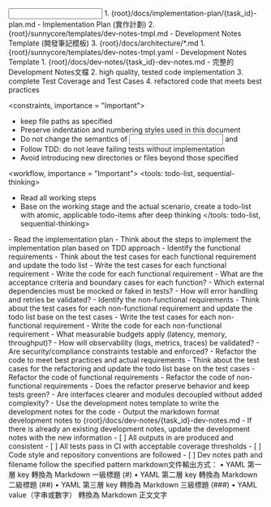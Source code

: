 <input>
  <context>
  1. {root}/docs/implementation-plan/{task_id}-plan.md - Implementation Plan (實作計劃)
  2. {root}/sunnycore/templates/dev-notes-tmpl.md - Development Notes Template (開發筆記模板)
  3. {root}/docs/architecture/*.md
  </context>
  <templates>
  1. {root}/sunnycore/templates/dev-notes-tmpl.yaml - Development Notes Template
  </templates>
</input>

<output>
1. {root}/docs/dev-notes/{task_id}-dev-notes.md - 完整的Development Notes文檔
2. high quality, tested code implementation
3. complete Test Coverage and Test Cases
4. refactored code that meets best practices
</output>

<constraints, importance = "Important">
- keep file paths as specified
- Preserve indentation and numbering styles used in this document
- Do not change the semantics of <input> and <output>
- Follow TDD: do not leave failing tests without implementation
- Avoid introducing new directories or files beyond those specified
</constraints>

<workflow, importance = "Important">
  <stage id="0: todo">
  <tools: todo-list, sequential-thinking>
  - Read all working steps
  - Base on the working stage and the actual scenario, create a todo-list with atomic, applicable todo-items after deep thinking
  </tools: todo-list, sequential-thinking>
  </stage>
  
  <stage id="1: understand-plan">
  <tools: sequential-thinking>
  - Read the implementation plan
  - Think about the steps to implement the implementation plan based on TDD approach
  </tools: sequential-thinking>
  </stage>
  
  <stage id="2: functional-requirements">
  <tools: sequential-thinking>
  - Identify the functional requirements
  - Think about the test cases for each functional requirement and update the todo list
  - Write the test cases for each functional requirement
  - Write the code for each functional requirement
  </tools: sequential-thinking>

  <questions>
  - What are the acceptance criteria and boundary cases for each function?
  - Which external dependencies must be mocked or faked in tests?
  - How will error handling and retries be validated?
  </questions>
  </stage>
  
  <stage id="3: non-functional-requirements">
  <tools: sequential-thinking>
  - Identify the non-functional requirements
  - Think about the test cases for each non-functional requirement and update the todo list base on the test cases
  - Write the test cases for each non-functional requirement
  - Write the code for each non-functional requirement
  </tools: sequential-thinking>

  <questions>
  - What measurable budgets apply (latency, memory, throughput)?
  - How will observability (logs, metrics, traces) be validated?
  - Are security/compliance constraints testable and enforced?
  </questions>
  </stage>
  
  <stage id="4: refactor">
  <tools: sequential-thinking>
  - Refactor the code to meet best practices and actual requirements
  - Think about the test cases for the refactoring and update the todo list base on the test cases
  - Refactor the code of functional requirements
  - Refactor the code of non-functional requirements
  </tools: sequential-thinking>
  
  <questions>
  - Does the refactor preserve behavior and keep tests green?
  - Are interfaces clearer and modules decoupled without added complexity?
  </questions>
  </stage>
  
  <stage id="5: dev-notes">
  - Use the development notes template to write the development notes for the code
  - Output the markdown format development notes to {root}/docs/dev-notes/{task_id}-dev-notes.md
  - If there is already an existing development notes, update the development notes with the new information
  
  <checks>
  - [ ] All outputs in <output> are produced and consistent
  - [ ] All tests pass in CI with acceptable coverage thresholds
  - [ ] Code style and repository conventions are followed
  - [ ] Dev notes path and filename follow the specified pattern
  </checks>
  </stage>
</workflow>

<example>
markdown文件輸出方式：
	•	YAML 第一層 key 轉換為 Markdown 一級標題 (#)
	•	YAML 第二層 key 轉換為 Markdown 二級標題 (##)
	•	YAML 第三層 key 轉換為 Markdown 三級標題 (###)
	•	YAML value（字串或數字） 轉換為 Markdown 正文文字
</example>